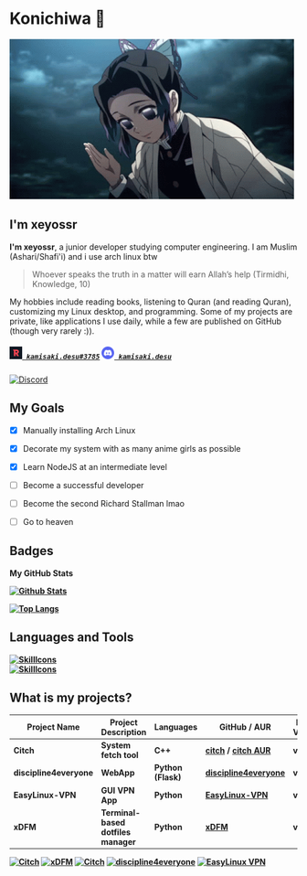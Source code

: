<!-- 
<h1 align="left">
  <a href="https://github.com/xeyossr">
    <img src="https://readme-typing-svg.herokuapp.com/?lines=Hello,+There!+👋;I+am+Xeyossr....;Nice+to+meet+you!&center=true&size=30">
  </a>
</h1>
-->
# Konichiwa 👋
![moshimoshi](assets/moshimoshi.gif)
## I'm xeyossr
**I'm xeyossr**, a junior developer studying computer engineering. I am Muslim (Ashari/Shafi'i) and i use arch linux btw
> Whoever speaks the truth in a matter will earn Allah’s help (Tirmidhi, Knowledge, 10)

My hobbies include reading books, listening to Quran (and reading Quran), customizing my Linux desktop, and programming. Some of my projects are private, like applications I use daily, while a few are published on GitHub (though very rarely :)). 

<h5 align="left">
  <code><a href="https://app.revolt.chat/user/01J9ZXZ9A7SCXR44D0WWVW8YVK" title="kamisaki.desu#3785"><img width="22" src="assets/revolt.svg"> kamisaki.desu#3785</a></code>
  <code><a href="https://www.discord.com/users/1279151593056632949" title="kamisaki.desu"><img width="22" src="assets/discord.svg"> kamisaki.desu</a></code>
</h5>

<a href="https://discord.com/users/1279151593056632949">
<img src="https://discord.c99.nl/widget/theme-3/1279151593056632949.png" alt="Discord"/>
</a>

## My Goals
- [x] Manually installing Arch Linux
- [x] Decorate my system with as many anime girls as possible
- [x] Learn NodeJS at an intermediate level
- [ ] Become a successful developer
- [ ] Become the second Richard Stallman lmao
- [ ] Go to heaven


## Badges

<b>My GitHub Stats<b>

[![Github Stats](https://github-readme-stats.vercel.app/api?username=xeyossr&show_icons=true&theme=dark#gh-dark-mode-only)](https://github.com/xeyossr)

[![Top Langs](https://github-readme-stats.vercel.app/api/top-langs/?username=xeyossr&layout=donut&title_color=ffffff&text_color=ffffff&icon_color=0891b2&bg_color=151515&hide_border=false&locale=en&custom_title=Top%20%Languages)](https://github.com/xeyossr)

## Languages and Tools

[![SkillIcons](https://skillicons.dev/icons?i=cpp,python,nodejs,js,flask,electron,expressjs,discordjs,html,css)](https://skillicons.dev)<br/>
[![SkillIcons](https://skillicons.dev/icons?i=linux,arch,vscode,discord,stackoverflow)](https://skillicons.dev)<br/>

## What is my projects?

| Project Name        | Project Description             | Languages      | GitHub / AUR                                                                                       | Latest Version |
|---------------------|---------------------------------|----------------|----------------------------------------------------------------------------------------------------|----------------|
| Citch               | System fetch tool               | C++            | [citch](https://github.com/xeyossr/citch) / [citch AUR](https://aur.archlinux.org/packages/citch)  | v1.0.0         |
| discipline4everyone | WebApp                          | Python (Flask) | [discipline4everyone](https://github.com/xeyossr/discipline4everyone)                              | v2.4           |
| EasyLinux-VPN       | GUI VPN App                     | Python         | [EasyLinux-VPN](https://github.com/xeyossr/EasyLinux-VPN)                                          | v1.1.0         |
| xDFM                | Terminal-based dotfiles manager | Python         | [xDFM](https://github.com/xeyossr/xDFM)                                                            | v1.2.0         |

[![Citch](https://github-readme-stats.vercel.app/api/pin/?username=xeyossr&repo=citch&show_owner=true&title_color=ffffff&text_color=ffffff&bg_color=151515&hide_border=true)](https://github.com/xeyossr/citch)
[![xDFM](https://github-readme-stats.vercel.app/api/pin/?username=xeyossr&repo=xDFM&show_owner=true&title_color=ffffff&text_color=ffffff&bg_color=151515&hide_border=true)](https://github.com/xeyossr/xDFM)
[![Citch](https://github-readme-stats.vercel.app/api/pin/?username=bilinclilinuxtuketicileri&repo=bilinclilinuxtuketicileri.github.io&show_owner=true&title_color=ffffff&text_color=ffffff&bg_color=151515&hide_border=true)](https://bilinclilinuxtuketicileri.github.io)
[![discipline4everyone](https://github-readme-stats.vercel.app/api/pin/?username=xeyossr&repo=discipline4everyone&show_owner=true&title_color=ffffff&text_color=ffffff&bg_color=151515&hide_border=true)](https://github.com/xeyossr/discipline4everyone)
[![EasyLinux VPN](https://github-readme-stats.vercel.app/api/pin/?username=xeyossr&repo=EasyLinux-VPN&show_owner=true&title_color=ffffff&text_color=ffffff&bg_color=151515&hide_border=true)](https://github.com/xeyossr/EasyLinux-VPN)
